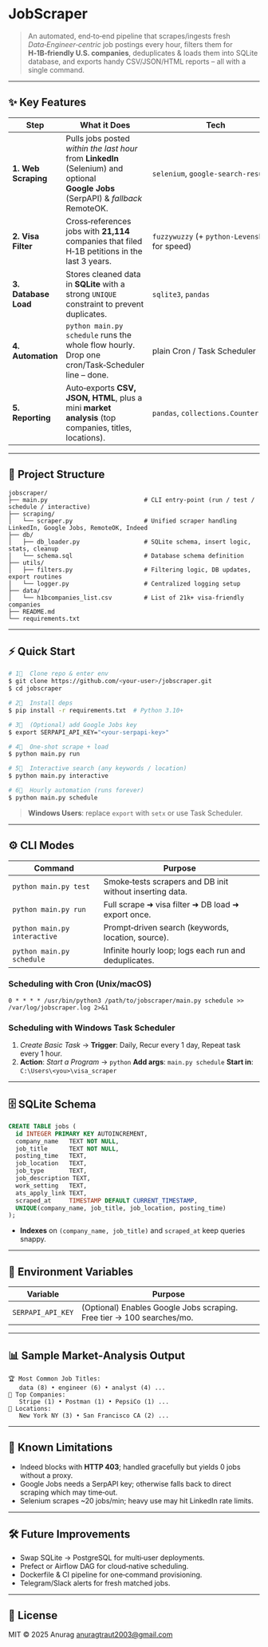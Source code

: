 # JobScraper

> An automated, end‑to‑end pipeline that scrapes/ingests fresh *Data‑Engineer‑centric* job postings every hour, filters them for **H‑1B‑friendly U.S. companies**, deduplicates & loads them into SQLite database, and exports handy CSV/JSON/HTML reports – all with a single command.

---

## ✨ Key Features

| Step                 | What it Does                                                                                                                        | Tech                                            |
| -------------------- | ----------------------------------------------------------------------------------------------------------------------------------- | ----------------------------------------------- |
| **1. Web Scraping**  | Pulls jobs posted *within the last hour* from **LinkedIn** (Selenium) and optional **Google Jobs** (SerpAPI) & *fallback* RemoteOK. | `selenium`, `google-search-results`             |
| **2. Visa Filter**   | Cross‑references jobs with **21,114** companies that filed H‑1B petitions in the last 3 years.                                      | `fuzzywuzzy` (+ `python‑Levenshtein` for speed) |
| **3. Database Load** | Stores cleaned data in **SQLite** with a strong `UNIQUE` constraint to prevent duplicates.                                          | `sqlite3`, `pandas`                             |
| **4. Automation**    | `python main.py schedule` runs the whole flow hourly. Drop one cron/Task‑Scheduler line – done.                                     | plain Cron / Task Scheduler                     |
| **5. Reporting**     | Auto‑exports **CSV, JSON, HTML**, plus a mini **market analysis** (top companies, titles, locations).                               | `pandas`, `collections.Counter`                 |

---

## 📂 Project Structure

```
jobscraper/
├── main.py                           # CLI entry-point (run / test / schedule / interactive)
├── scraping/
│   └── scraper.py                    # Unified scraper handling LinkedIn, Google Jobs, RemoteOK, Indeed
├── db/
│   ├── db_loader.py                  # SQLite schema, insert logic, stats, cleanup
│   └── schema.sql                    # Database schema definition
├── utils/
│   ├── filters.py                    # Filtering logic, DB updates, export routines
│   └── logger.py                     # Centralized logging setup
├── data/
│   └── h1bcompanies_list.csv         # List of 21k+ visa-friendly companies
├── README.md
└── requirements.txt

```

---

## ⚡ Quick Start

```bash
# 1⃣  Clone repo & enter env
$ git clone https://github.com/<your‑user>/jobscraper.git
$ cd jobscraper

# 2⃣  Install deps
$ pip install -r requirements.txt  # Python 3.10+

# 3⃣  (Optional) add Google Jobs key
$ export SERPAPI_API_KEY="<your‑serpapi‑key>"

# 4⃣  One‑shot scrape + load
$ python main.py run

# 5⃣  Interactive search (any keywords / location)
$ python main.py interactive

# 6⃣  Hourly automation (runs forever)
$ python main.py schedule
```

> **Windows Users**: replace `export` with `setx` or use Task Scheduler.

---

## ⚙️ CLI Modes

| Command                      | Purpose                                                  |
| ---------------------------- | -------------------------------------------------------- |
| `python main.py test`        | Smoke‑tests scrapers and DB init without inserting data. |
| `python main.py run`         | Full scrape ➜ visa filter ➜ DB load ➜ export once.       |
| `python main.py interactive` | Prompt‑driven search (keywords, location, source).       |
| `python main.py schedule`    | Infinite hourly loop; logs each run and deduplicates.    |

### Scheduling with Cron (Unix/macOS)

```cron
0 * * * * /usr/bin/python3 /path/to/jobscraper/main.py schedule >> /var/log/jobscraper.log 2>&1
```

### Scheduling with Windows Task Scheduler

1. *Create Basic Task* → **Trigger**: Daily, Recur every 1 day, Repeat task every 1 hour.
2. **Action**: *Start a Program* → `python`
   **Add args**: `main.py schedule`
   **Start in**: `C:\Users\<you>\visa_scraper`

---

## 🗄️ SQLite Schema

```sql
CREATE TABLE jobs (
  id INTEGER PRIMARY KEY AUTOINCREMENT,
  company_name   TEXT NOT NULL,
  job_title      TEXT NOT NULL,
  posting_time   TEXT,
  job_location   TEXT,
  job_type       TEXT,
  job_description TEXT,
  work_setting   TEXT,
  ats_apply_link TEXT,
  scraped_at     TIMESTAMP DEFAULT CURRENT_TIMESTAMP,
  UNIQUE(company_name, job_title, job_location, posting_time)
);
```

* **Indexes** on `(company_name, job_title)` and `scraped_at` keep queries snappy.

---

## 🔑 Environment Variables

| Variable          | Purpose                                                               |
| ----------------- | --------------------------------------------------------------------- |
| `SERPAPI_API_KEY` | (Optional) Enables Google Jobs scraping. Free tier → 100 searches/mo. |

---

## 📊 Sample Market‑Analysis Output

```
🏆 Most Common Job Titles:
   data (8) • engineer (6) • analyst (4) ...
🏢 Top Companies:
   Stripe (1) • Postman (1) • PepsiCo (1) ...
📍 Locations:
   New York NY (3) • San Francisco CA (2) ...
```

---



## 🚧 Known Limitations

* Indeed blocks with **HTTP 403**; handled gracefully but yields 0 jobs without a proxy.
* Google Jobs needs a SerpAPI key; otherwise falls back to direct scraping which may time‑out.
* Selenium scrapes \~20 jobs/min; heavy use may hit LinkedIn rate limits.

---

## 🛠️ Future Improvements

* Swap SQLite → PostgreSQL for multi‑user deployments.
* Prefect or Airflow DAG for cloud‑native scheduling.
* Dockerfile & CI pipeline for one‑command provisioning.
* Telegram/Slack alerts for fresh matched jobs.

---

## 📄 License

MIT © 2025 Anurag [anuragtraut2003@gmail.com](mailto:anuragtraut2003@gmail.com)
